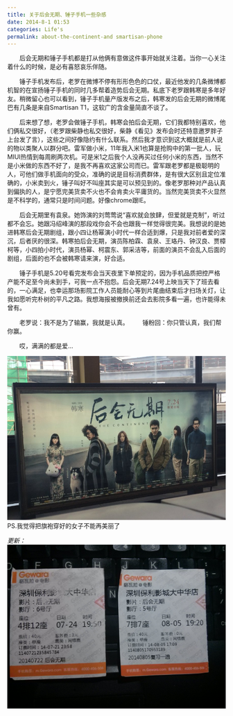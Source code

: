 ```yaml
---
title: 关于后会无期、锤子手机一些杂感
date: 2014-8-1 01:53
categories: Life's
permalink: about-the-continent-and smartisan-phone 
---
```


　　后会无期和锤子手机都是打从他俩有意做这件事开始就关注着。当你一心关注着什么的时候，是必有喜怒哀乐伴随。

　　锤子手机发布后，老罗在微博不停有形形色色的口仗，最近他发的几条微博都机智的在宣扬锤子手机的同时几多帮着造势后会无期。私底下老罗跟韩寒是多年好友。稍微留心也可以看到，锤子手机量产版发布之后，韩寒发的后会无期的微博尾巴有几条是来自Smartisan T1，这软广的含金量简直不谈了。

　　后来想了想，老罗会做锤子手机，韩寒会拍后会无期，它们我都特别喜欢，他们俩私交很好，（老罗跟柴静也私交很好，柴静《看见》发布会时还特意邀罗胖子上台发了言），这些之间好像隐约有什么联系。然后我才意识到这大概就是前人说的物以类聚人以群分吧。雷军做小米，11年我入米1也算是抢购中的第一批人，玩MIUI热情到每周刷两次机。可是米1之后我个人没再买过任何小米的东西，当然不是小米做的东西不好了，是我不再喜欢这家公司而已。雷军跟老罗都是极聪明的人，可他们做手机面向的受众，准确的说是目标消费群体，是有很大区别且定位准确的，小米卖到火，锤子叫好不叫座其实是可以预见到的。像老罗那种对产品认真到偏执的人，是宁愿完美货卖不火也不会肯卖火平庸货的。当然完美货卖不火显然是不科学的，通常只是时间问题。好像chrome跟IE。

　　后会无期里有袁泉。她饰演的刘莺莺说“喜欢就会放肆，但爱就是克制”，听过都不会忘。她跟冯绍峰演的那段戏你会不会也跟我一样觉得很完美。我想说的是她进韩寒后会无期剧组，跟小四让杨幂演小时代一样合适到爆，只是我对前者爱的深沉，后者厌的很深。韩寒拍后会无期，演员陈柏霖、袁泉、王珞丹、钟汉良、贾樟柯等，小四拍小时代，演员杨幂、柯震东、郭采洁等，前面的演员不会乱入后面的剧组，后面的也不会被韩寒请来演，好合适。

　　锤子手机是5.20号看完发布会当天夜里下单预定的，因为手机品质把控严格产能不足至今尚未到手，可我一点不抱怨。后会无期7.24号上映当天下了班去看的，一心满足，也幸运那场影院工作人员能耐心等到片尾曲结束后才扫场关灯，让我如愿听完朴树的平凡之路。我想海报被撤换前还会去影院多看一遍，也许能得未曾有。

　　老罗说：我不是为了输赢，我就是认真。
　　锤粉回：你只管认真，我们帮你赢。

　　哎，满满的都是爱...

![](/image/图/关于后会无期、锤子手机一些杂感01.jpg)
PS.我觉得把旗袍穿好的女子不能再美丽了

*更新：*
![](/image/图/关于后会无期、锤子手机一些杂感02.jpg)